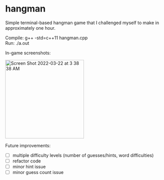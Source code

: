 # hangman
Simple terminal-based hangman game that I challenged myself to make in approximately one hour.

Compile: g++ -std=c++11 hangman.cpp  
Run: ./a.out

In-game screenshots:  

<img width="250" alt="Screen Shot 2022-03-22 at 3 38 38 AM" src="https://user-images.githubusercontent.com/48075045/159451720-6eec9d24-2bd4-4abd-8ff2-f181c39c56ff.png">



Future improvements:  
- [ ] multiple difficulty levels (number of guesses/hints, word difficulties)  
- [ ] refactor code
- [ ] minor hint issue  
- [ ] minor guess count issue
